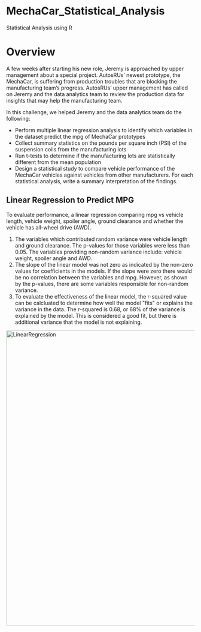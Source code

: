 # MechaCar_Statistical_Analysis
Statistical Analysis using R

# Overview
A few weeks after starting his new role, Jeremy is approached by upper management about a special project. AutosRUs’ newest prototype, the MechaCar, is suffering from production troubles that are blocking the manufacturing team’s progress. AutosRUs’ upper management has called on Jeremy and the data analytics team to review the production data for insights that may help the manufacturing team.

In this challenge, we helped Jeremy and the data analytics team do the following:

- Perform multiple linear regression analysis to identify which variables in the dataset predict the mpg of MechaCar prototypes
- Collect summary statistics on the pounds per square inch (PSI) of the suspension coils from the manufacturing lots
- Run t-tests to determine if the manufacturing lots are statistically different from the mean population
- Design a statistical study to compare vehicle performance of the MechaCar vehicles against vehicles from other manufacturers. For each statistical analysis, write a summary interpretation of the findings.

## Linear Regression to Predict MPG
To evaluate performance, a linear regression comparing mpg vs vehicle length, vehicle weight, spoiler angle, ground clearance and whether the vehicle has all-wheel drive (AWD). 

1. The variables which contributed random variance were vehicle length and ground clearance.  The p-values for those variables were less than 0.05.  The variables providing non-random variance include: vehicle weight, spoiler angle and AWD.
2. The slope of the linear model was not zero as indicated by the non-zero values for coefficients in the models. If the slope were zero there would be no correlation between the variables and mpg.  However, as shown by the p-values, there are some variables responsible for non-random variance.
3. To evaluate the effectiveness of the linear model, the r-squared value can be calcluated to determine how well the model "fits" or explains the variance in the data.  The r-squared is 0.68, or 68% of the variance is explained by the model.  This is considered a good fit, but there is additional variance that the model is not explaining. 

<img width="786" alt="LinearRegression" src="https://user-images.githubusercontent.com/98054953/172669006-363425ef-bbbe-4abc-8c0c-270579566a8e.png">

